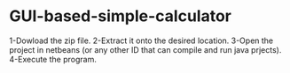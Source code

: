 # GUI-based-simple-calculator
1-Dowload the zip file.
2-Extract it onto the desired location.
3-Open the project in netbeans (or any other ID that can compile and run java prjects).
4-Execute the program.
